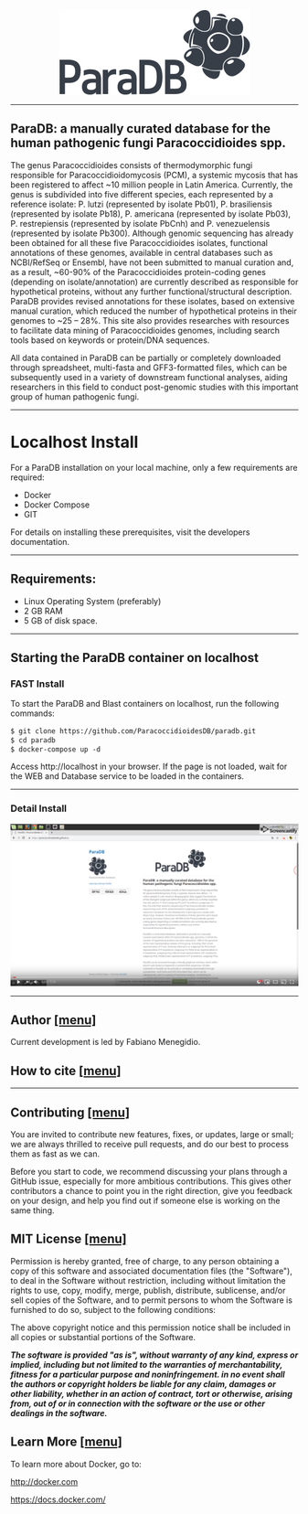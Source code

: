 <p align="center"><img src="https://raw.githubusercontent.com/ParacoccidioidesDB/paracoccidioidesdb.github.io/master/images/paradb_logo.png"></p>

---

## ParaDB: a manually curated database for the human pathogenic fungi Paracoccidioides spp.

The genus Paracoccidioides consists of thermodymorphic fungi responsible for Paracoccidioidomycosis (PCM), a systemic mycosis that has been registered to affect ~10 million people in Latin America. Currently, the genus is subdivided into five different species, each represented by a reference isolate: P. lutzi (represented by isolate Pb01), P. brasiliensis (represented by isolate Pb18), P. americana (represented by isolate Pb03), P. restrepiensis (represented by isolate PbCnh) and P. venezuelensis (represented by isolate Pb300). Although genomic sequencing has already been obtained for all these five Paracoccidioides isolates, functional annotations of these genomes, available in central databases such as NCBI/RefSeq or Ensembl, have not been submitted to manual curation and, as a result, ~60-90% of the Paracoccidioides protein-coding genes (depending on isolate/annotation) are currently described as responsible for hypothetical proteins, without any further functional/structural description. ParaDB provides revised annotations for these isolates, based on extensive manual curation, which reduced the number of hypothetical proteins in their genomes to ~25 – 28%. This site also provides researches with resources to facilitate data mining of Paracoccidioides genomes, including search tools based on keywords or protein/DNA sequences.

All data contained in ParaDB can be partially or completely downloaded through spreadsheet, multi-fasta and GFF3-formatted files, which can be subsequently used in a variety of downstream functional analyses, aiding researchers in this field to conduct post-genomic studies with this important group of human pathogenic fungi.

---

# Localhost Install

For a ParaDB installation on your local machine, only a few requirements are required:

- Docker
- Docker Compose
- GIT

For details on installing these prerequisites, visit the developers documentation.

---

## Requirements:

- Linux Operating System (preferably)
- 2 GB RAM
- 5 GB of disk space.

---

## Starting the ParaDB container on localhost

### FAST Install

To start the ParaDB and Blast containers on localhost, run the following commands:

```
$ git clone https://github.com/ParacoccidioidesDB/paradb.git
$ cd paradb
$ docker-compose up -d
```

Access http://localhost in your browser. If the page is not loaded, wait for the WEB and Database service to be loaded in the containers.

---

### Detail Install


[![Watch the video](https://raw.githubusercontent.com/ParacoccidioidesDB/paracoccidioidesdb.github.io/master/images/Screenshot%20from%202019-05-28%2016-05-36.png)](https://www.youtube.com/watch?v=FkQOJfGIepo)

---------------------------------------------------------------------------------------------------------------------------------------------------------------------------------------

## Author <a name="Author" /> [[menu]](#menu)

Current development is led by Fabiano Menegidio.

## How to cite <a name="Cite" /> [[menu]](#menu)

---------------------------------------------------------------------------------------------------------------------------------------------------------------------------------------

## Contributing <a name="Contributing" /> [[menu]](#menu)

You are invited to contribute new features, fixes, or updates, large or small; we are always thrilled to receive pull requests, and do our best to process them as fast as we can.

Before you start to code, we recommend discussing your plans through a GitHub issue, especially for more ambitious contributions. This gives other contributors a chance to point you in the right direction, give you feedback on your design, and help you find out if someone else is working on the same thing.

## MIT License <a name="MIT" /> [[menu]](#menu)

Permission is hereby granted, free of charge, to any person obtaining a copy of this software and associated documentation files (the "Software"), to deal in the Software without restriction, including without limitation the rights to use, copy, modify, merge, publish, distribute, sublicense, and/or sell copies of the Software, and to permit persons to whom the Software is furnished to do so, subject to the following conditions:

The above copyright notice and this permission notice shall be included in all copies or substantial portions of the Software.

***The software is provided "as is", without warranty of any kind, express or implied, including but not limited to the warranties of merchantability, fitness for a particular purpose and noninfringement. in no event shall the authors or copyright holders be liable for any claim, damages or other liability, whether in an action of contract, tort or otherwise, arising from, out of or in connection with the software or the use or other dealings in the software.***


## Learn More <a name="Learn-More" /> [[menu]](#menu)

To learn more about Docker, go to:

http://docker.com

https://docs.docker.com/
